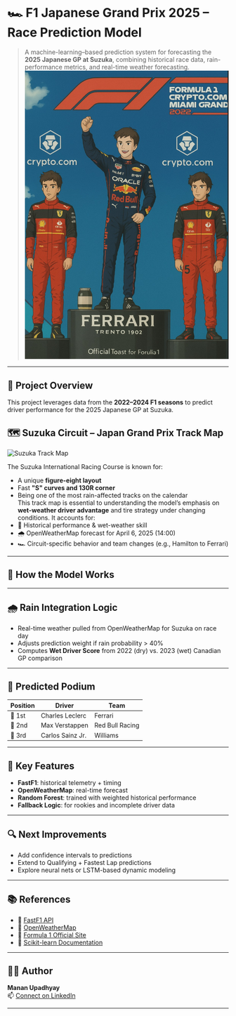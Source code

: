 
# 🏎️ F1 Japanese Grand Prix 2025 – Race Prediction Model

> A machine-learning–based prediction system for forecasting the **2025 Japanese GP at Suzuka**, combining historical race data, rain-performance metrics, and real-time weather forecasting.
![PODIUM](Podium.jpeg)
---

## 📌 Project Overview

This project leverages data from the **2022–2024 F1 seasons** to predict driver performance for the 2025 Japanese GP at Suzuka.
## 🗺️ Suzuka Circuit – Japan Grand Prix Track Map

![Suzuka Track Map](https://media.formula1.com/image/upload/f_auto,c_limit,q_auto,w_1320/content/dam/fom-website/2018-redesign-assets/Circuit%20maps%2016x9/Japan_Circuit)

The Suzuka International Racing Course is known for:
- A unique **figure-eight layout**
- Fast **"S" curves and 130R corner**
- Being one of the most rain-affected tracks on the calendar  
This track map is essential to understanding the model’s emphasis on **wet-weather driver advantage** and tire strategy under changing conditions.
It accounts for:
- 🧠 Historical performance & wet-weather skill
- 🌧️ OpenWeatherMap forecast for April 6, 2025 (14:00)
- 🏎️ Circuit-specific behavior and team changes (e.g., Hamilton to Ferrari)

---

## 🧠 How the Model Works

---

## 🌧️ Rain Integration Logic

- Real-time weather pulled from OpenWeatherMap for Suzuka on race day
- Adjusts prediction weight if rain probability > 40%
- Computes **Wet Driver Score** from 2022 (dry) vs. 2023 (wet) Canadian GP comparison

---

## 🥇 Predicted Podium

| Position | Driver              | Team              |
|----------|---------------------|-------------------|
| 🥇 1st   | Charles Leclerc     | Ferrari           |
| 🥈 2nd   | Max Verstappen      | Red Bull Racing   |
| 🥉 3rd   | Carlos Sainz Jr.    | Williams          |

---

## 🧩 Key Features

- **FastF1**: historical telemetry + timing
- **OpenWeatherMap**: real-time forecast
- **Random Forest**: trained with weighted historical performance
- **Fallback Logic**: for rookies and incomplete driver data

---

## 🔍 Next Improvements

- Add confidence intervals to predictions
- Extend to Qualifying + Fastest Lap predictions
- Explore neural nets or LSTM-based dynamic modeling

---

## 📚 References

- 🔗 [FastF1 API](https://theoehrly.github.io/Fast-F1/)
- 🔗 [OpenWeatherMap](https://openweathermap.org/api)
- 🔗 [Formula 1 Official Site](https://www.formula1.com)
- 🔗 [Scikit-learn Documentation](https://scikit-learn.org)

---

## 👨‍💻 Author

**Manan Upadhyay**  
📫 [Connect on LinkedIn](https://www.linkedin.com/in/mananupadhyay2000/)

---

